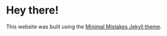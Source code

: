 # Hey there!

This website was built using the [Minimal Mistakes Jekyll theme](https://github.com/mmistakes/minimal-mistakes).

